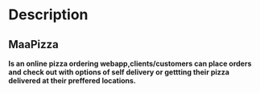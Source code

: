 <h1>Description</h1>
<h2><b>MaaPizza<b></h2>
<p>Is an online pizza ordering webapp,clients/customers can place orders and check out with options of self delivery or gettting their pizza delivered at their preffered locations.</p>

